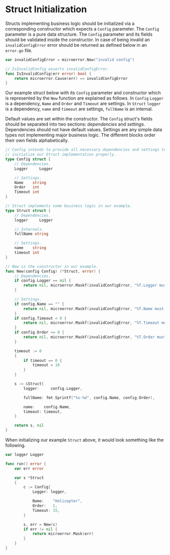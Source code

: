 # Struct Initialization

Structs implementing business logic should be initialized via a corresponding
constructor which expects a `Config` parameter. The `Config` parameter is a pure
data structure. The `Config` parameter and its fields should be validated inside
the constructor. In case of being invalid an `invalidConfigError` error should
be returned as defined below in an `error.go` file.

```go
var invalidConfigError = microerror.New("invalid config")

// IsInvalidConfig asserts invalidConfigError.
func IsInvalidConfig(err error) bool {
	return microerror.Cause(err) == invalidConfigError
}
```

Our example struct below with its `Config` parameter and constructor which is
represented by the `New` function are explained as follows. In `Config` `Logger`
is a dependency, `Name` and `Order` and `Timeout` are settings. In `Struct`
`logger` is a dependency, `name` and `timeout` are settings, `fullName` is an
internal.

Default values are set within the constructor. The `Config` struct's fields
should be separated into two sections: *dependencies* and *settings*.
Dependencies should not have default values. Settings are any simple data types
not implementing major business logic. The different blocks order their own
fields alphabetically.

```go
// Config intends to provide all necessary dependencies and settings to
// initialize our Struct implementation properly.
type Config struct {
	// Dependencies.
	Logger     Logger

	// Settings.
	Name    string
	Order   int
	Timeout int
}

// Struct implements some business logic in our example.
type Struct struct {
	// Dependencies.
	logger     Logger

	// Internals.
	fullName string

	// Settings.
	name    string
	timeout int
}

// New is the constructor in our example.
func New(config Config) (*Struct, error) {
	// Dependencies.
	if config.Logger == nil {
		return nil, microerror.Maskf(invalidConfigError, "%T.Logger must not be empty", config)
	}

	// Settings.
	if config.Name == "" {
		return nil, microerror.Maskf(invalidConfigError, "%T.Name must not be empty", config)
	}
	if config.Timeout < 0 {
		return nil, microerror.Maskf(invalidConfigError, "%T.Timeout must be bigger than or equal to 0", config)
	}
	if config.Order <= 0 {
		return nil, microerror.Maskf(invalidConfigError, "%T.Order must not be less than 1", config)
	}

	timeout := 0
	{
		if timeout == 0 {
			timeout = 10
		}
	}

	s := &Struct{
		logger:     config.Logger,

		fullName: fmt.Sprintf("%s-%d", config.Name, config.Order),

		name:    config.Name,
		timeout: timeout,
	}

	return s, nil
}
```

When initializing our example `Struct` above, it would look something like the
following.

```go
var logger Logger

func run() error {
	var err error

	var s *Struct
	{
		c := Config{
			Logger: logger,

			Name:    "Helicopter",
			Order:   1,
			Timeout: 15,
		}

		s, err = New(c)
		if err != nil {
			return microerror.Mask(err)
		}
	}
}
```
